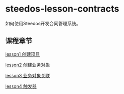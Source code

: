 # steedos-lesson-contracts
如何使用Steedos开发合同管理系统。

## 课程章节

[lesson1  创建项目](/docs/lesson1)

[lesson2  创建业务对象](/docs/lesson2)

[lesson3  业务对象关联](/docs/lesson3)

[lesson4  触发器](/docs/lesson4)